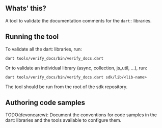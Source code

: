 ## Whats' this?

A tool to validate the documentation comments for the `dart:` libraries.

## Running the tool

To validate all the dart: libraries, run:

```
dart tools/verify_docs/bin/verify_docs.dart
```

Or to validate an individual library (async, collection, js_util, ...), run:

```
dart tools/verify_docs/bin/verify_docs.dart sdk/lib/<lib-name>
```

The tool should be run from the root of the sdk repository.

## Authoring code samples

TODO(devoncarew): Document the conventions for code samples in the dart: libraries
and the tools available to configure them.

